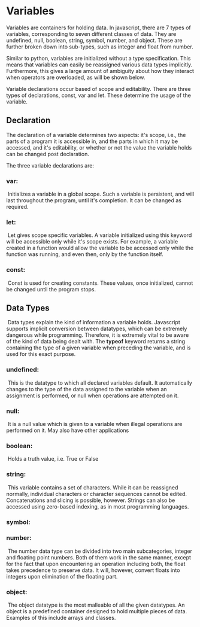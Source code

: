 # Variables



Variables are containers for holding data. In javascript, there are 7 types of variables, corresponding to seven different classes of data. They are undefined, null, boolean, string, symbol, number, and object. These are further broken down into sub-types, such as integer and float from number. 

Similar to python, variables are initialized without a type specification. This means that  variables can easily be reassigned various data types implicitly. Furthermore, this gives a large amount of ambiguity about how they interact when operators are overloaded, as will be shown below.

Variable declarations occur based of scope and editability. There are three types of declarations, const, var and let. These determine the usage of the variable.



## Declaration

The declaration of a variable determines two aspects: it's scope, i.e., the parts of a program it is accessible in, and the parts in which it may be accessed, and it's editability, or whether or not the value the variable holds can be changed post declaration.

The three variable declarations are:

### var:

​		Initializes a variable in a global scope. Such a variable is persistent, and will last throughout the program, until it's completion. It can be changed as required.

### let:

​	Let gives scope specific variables. A variable initialized using this keyword will be accessible only while it's scope exists. For example, a variable created in a function would allow the variable to be accessed only while the function was running, and even then, only by the function itself.

### const:

​	Const is used for creating constants. These values, once initialized, cannot be changed until the program stops.



## Data Types

​	Data types explain the kind of information a variable holds. Javascript supports implicit conversion between datatypes, which can be extremely dangerous while programming. Therefore, it is extremely vital to be aware of the kind of data being dealt with. The **typeof** keyword returns a string containing the type of a given variable when preceding the variable, and is used for this exact purpose.

### undefined:

​	This is the datatype to which all declared variables default. It automatically changes to the type of the data assigned to the variable when an assignment is performed, or null when operations are attempted on it.

### null:

​	It is a null value which is given to a variable when illegal operations are performed on it. May also have other applications

### boolean:

​	Holds a truth value, i.e. True or False

### string:

​	This variable contains a set of characters. While it can be reassigned normally, individual characters or character sequences cannot be edited. Concatenations and slicing is possible, however. Strings can also be accessed using zero-based indexing, as in most programming languages.

### symbol:

### number:

​	The number data type can be divided into two main subcategories, integer and floating point numbers. Both of them work in the same manner, except for the fact that upon encountering an operation including both, the float takes precedence to preserve data. It will, however, convert floats into integers upon elimination of the floating part.

### object:

​	The object datatype is the most malleable of all the given datatypes. An object is a predefined container designed to hold multiple pieces of data. Examples of this include arrays and classes.